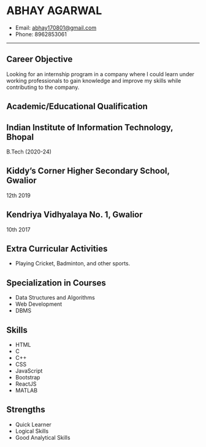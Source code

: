 # ABHAY AGARWAL

- Email: abhay170801@gmail.com
- Phone: 8962853061

---

## Career Objective
Looking for an internship program in a company where I could learn under working professionals to gain knowledge and improve my skills while contributing to the company.

## Academic/Educational Qualification

 ## Indian Institute of Information Technology, Bhopal 
  B.Tech (2020-24)
 ## Kiddy’s Corner Higher Secondary School, Gwalior 
  12th    2019 
 ## Kendriya Vidhyalaya No. 1, Gwalior     
  10th    2017 

## Extra Curricular Activities
- Playing Cricket, Badminton, and other sports.

## Specialization in Courses
- Data Structures and Algorithms
- Web Development
- DBMS

## Skills
- HTML
- C
- C++
- CSS
- JavaScript
- Bootstrap
- ReactJS
- MATLAB

## Strengths
- Quick Learner
- Logical Skills
- Good Analytical Skills
